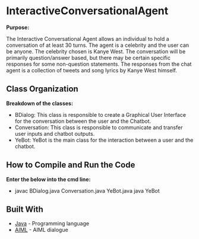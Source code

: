 # InteractiveConversationalAgent
**Purpose:**

The Interactive Conversational Agent allows an individual to hold a conversation of at least 30 turns. The agent is a celebrity and the user can be anyone. The celebrity chosen is Kanye West. The conversation will be primarily question/answer based, but there may be certain specific responses for some non-question statements. The responses from the chat agent is a collection of tweets and song lyrics by Kanye West himself.

## Class Organization

**Breakdown of the classes:**
* BDialog: This class is responsible to create a Graphical User Interface for the conversation between the user and the Chatbot. 
* Conversation: This class is responsible to communicate and transfer user inputs and chatbot outputs. 
* YeBot: YeBot is the main class for the interaction between a user and the chatbot. 

## How to Compile and Run the Code
**Enter the below into the cmd line:**
* javac BDialog.java Conversation.java YeBot.java java YeBot


## Built With

* [Java](https://www.java.com/) - Programming language 
* [AIML](https://www.tutorialspoint.com/aiml/) - AIML dialogue





